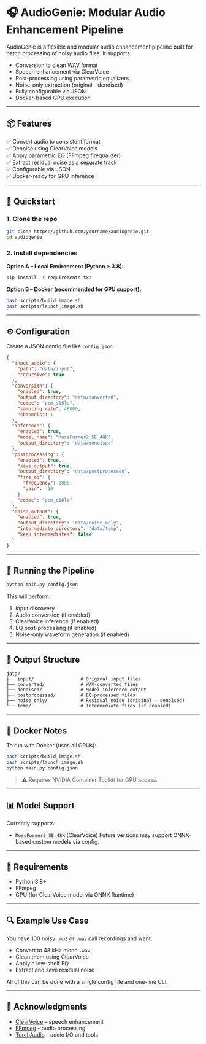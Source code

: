 
# 🎧 AudioGenie: Modular Audio Enhancement Pipeline

AudioGenie is a flexible and modular audio enhancement pipeline built for batch processing of noisy audio files. It supports:
- Conversion to clean WAV format
- Speech enhancement via ClearVoice
- Post-processing using parametric equalizers
- Noise-only extraction (original - denoised)
- Fully configurable via JSON
- Docker-based GPU execution

---

## 📦 Features

✅ Convert audio to consistent format  
✅ Denoise using ClearVoice models  
✅ Apply parametric EQ (FFmpeg firequalizer)  
✅ Extract residual noise as a separate track  
✅ Configurable via JSON  
✅ Docker-ready for GPU inference  

---

## 🚀 Quickstart

### 1. Clone the repo

```bash
git clone https://github.com/yourname/audiogenie.git
cd audiogenie
````

### 2. Install dependencies

**Option A – Local Environment (Python ≥ 3.8):**

```bash
pip install -r requirements.txt
```

**Option B – Docker (recommended for GPU support):**

```bash
bash scripts/build_image.sh
bash scripts/launch_image.sh
```

---

## ⚙️ Configuration

Create a JSON config file like `config.json`:

```json
{
  "input_audio": {
    "path": "data/input",
    "recursive": true
  },
  "conversion": {
    "enabled": true,
    "output_directory": "data/converted",
    "codec": "pcm_s16le",
    "sampling_rate": 48000,
    "channels": 1
  },
  "inference": {
    "enabled": true,
    "model_name": "MossFormer2_SE_48K",
    "output_directory": "data/denoised"
  },
  "postprocessing": {
    "enabled": true,
    "save_output": true,
    "output_directory": "data/postprocessed",
    "fire_eq": {
      "frequency": 1000,
      "gain": -10
    },
    "codec": "pcm_s16le"
  },
  "noise_output": {
    "enabled": true,
    "output_directory": "data/noise_only",
    "intermediate_directory": "data/temp",
    "keep_intermediates": false
  }
}
```

---

## 🧪 Running the Pipeline

```bash
python main.py config.json
```

This will perform:

1. Input discovery
2. Audio conversion (if enabled)
3. ClearVoice inference (if enabled)
4. EQ post-processing (if enabled)
5. Noise-only waveform generation (if enabled)

---

## 📁 Output Structure

```
data/
├── input/                 # Original input files
├── converted/             # WAV-converted files
├── denoised/              # Model inference output
├── postprocessed/         # EQ-processed files
├── noise_only/            # Residual noise (original - denoised)
└── temp/                  # Intermediate files (if enabled)
```

---

## 🐳 Docker Notes

To run with Docker (uses all GPUs):

```bash
bash scripts/build_image.sh
bash scripts/launch_image.sh
python main.py config.json
```

> ⚠️ Requires NVIDIA Container Toolkit for GPU access.

---

## 📊 Model Support

Currently supports:

* `MossFormer2_SE_48K` (ClearVoice)
  Future versions may support ONNX-based custom models via config.

---

## 📌 Requirements

* Python 3.8+
* FFmpeg
* GPU (for ClearVoice model via ONNX Runtime)

---

## 🔍 Example Use Case

You have 100 noisy `.mp3` or `.wav` call recordings and want:

* Convert to 48 kHz mono `.wav`
* Clean them using ClearVoice
* Apply a low-shelf EQ
* Extract and save residual noise

All of this can be done with a single config file and one-line CLI.

---

## 🙏 Acknowledgments

* [ClearVoice](https://github.com/snakers4/clearvoice) – speech enhancement
* [FFmpeg](https://ffmpeg.org/) – audio processing
* [TorchAudio](https://pytorch.org/audio/stable/index.html) – audio I/O and tools

```
